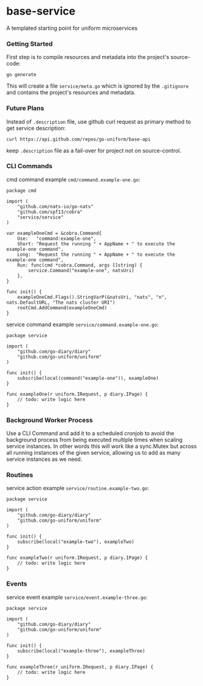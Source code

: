 # base-service
A templated starting point for uniform microservices

### Getting Started
First step is to compile resources and metadata into the project's source-code:
```
go generate
```
This will create a file `service/meta.go` which is ignored by the `.gitignore` and contains the project's resources and metadata.

### Future Plans
Instead of `.description` file, use github curl request as primary method to get service description:
```
curl https://api.github.com/repos/go-uniform/base-api
``` 
keep `.description` file as a fail-over for project not on source-control.

### CLI Commands

cmd command example `cmd/command.example-one.go`:
```
package cmd

import (
	"github.com/nats-io/go-nats"
	"github.com/spf13/cobra"
	"service/service"
)

var exampleOneCmd = &cobra.Command{
	Use:   "command:example-one",
	Short: "Request the running " + AppName + " to execute the example-one command",
	Long:  "Request the running " + AppName + " to execute the example-one command",
	Run: func(cmd *cobra.Command, args []string) {
		service.Command("example-one", natsUri)
	},
}

func init() {
	exampleOneCmd.Flags().StringVarP(&natsUri, "nats", "n", nats.DefaultURL, "The nats cluster URI")
	rootCmd.AddCommand(exampleOneCmd)
}
```

service command example `service/command.example-one.go`:
```
package service

import (
	"github.com/go-diary/diary"
	"github.com/go-uniform/uniform"
)

func init() {
	subscribe(local(command("example-one")), exampleOne)
}

func exampleOne(r uniform.IRequest, p diary.IPage) {
	// todo: write logic here
}
```

### Background Worker Process

Use a CLI Command and add it to a scheduled cronjob to avoid the background process from being executed multiple times when scaling service instances.
In other words this will work like a sync.Mutex but across all running instances of the given service, allowing us to add as many service instances as we need.

### Routines

service action example `service/routine.example-two.go`:
```
package service

import (
	"github.com/go-diary/diary"
	"github.com/go-uniform/uniform"
)

func init() {
	subscribe(local("example-two"), exampleTwo)
}

func exampleTwo(r uniform.IRequest, p diary.IPage) {
	// todo: write logic here
}
```

### Events

service event example `service/event.example-three.go`:
```
package service

import (
	"github.com/go-diary/diary"
	"github.com/go-uniform/uniform"
)

func init() {
	subscribe(local("example-three"), exampleThree)
}

func exampleThree(r uniform.IRequest, p diary.IPage) {
	// todo: write logic here
}
```
